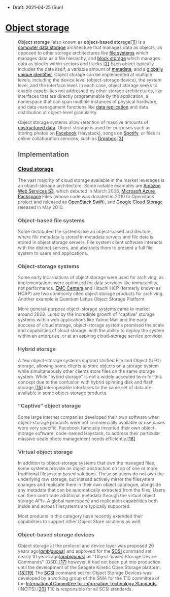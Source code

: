 * Draft: 2021-04-25 (Sun)

# [Object storage](https://en.wikipedia.org/wiki/Object_storage)

> **Object storage** (also known as **object-based storage**[[1\]](https://en.wikipedia.org/wiki/Object_storage#cite_note-1)) is a [computer data storage](https://en.wikipedia.org/wiki/Computer_data_storage) architecture that manages data as objects, as opposed to other storage architectures like [file systems](https://en.wikipedia.org/wiki/File_systems) which manages data as a file hierarchy, and [block storage](https://en.wikipedia.org/wiki/Block_storage) which manages data as blocks within sectors and tracks.[[2\]](https://en.wikipedia.org/wiki/Object_storage#cite_note-2) Each object typically includes the data itself, a variable amount of [metadata](https://en.wikipedia.org/wiki/Metadata), and a [globally unique identifier](https://en.wikipedia.org/wiki/Globally_unique_identifier). Object storage can be implemented at multiple levels, including the device level (object-storage device), the system level, and the interface level. In each case, object storage seeks to enable capabilities not addressed by other storage architectures, like interfaces that are directly programmable by the application, a namespace that can span multiple instances of physical hardware, and data-management functions like [data replication](https://en.wikipedia.org/wiki/Data_replication) and data distribution at object-level granularity.
>
> Object storage systems allow retention of massive amounts of [unstructured data](https://en.wikipedia.org/wiki/Unstructured_data). Object storage is used for purposes such as storing photos on [Facebook](https://en.wikipedia.org/wiki/Facebook) (Haystack), songs on [Spotify](https://en.wikipedia.org/wiki/Spotify), or files in online collaboration services, such as [Dropbox](https://en.wikipedia.org/wiki/Dropbox_(service)).[[3\]](https://en.wikipedia.org/wiki/Object_storage#cite_note-3)



> ## Implementation
>
> ### [Cloud storage](https://en.wikipedia.org/wiki/Cloud_storage)
>
> The vast majority of cloud storage available in the market leverages is an object-storage architecture. Some notable examples are [Amazon Web Services S3](https://en.wikipedia.org/wiki/AWS_S3), which debuted in March 2006, [Microsoft Azure](https://en.wikipedia.org/wiki/Microsoft_Azure), [Rackspace](https://en.wikipedia.org/wiki/Rackspace) Files (whose code was donated in 2010 to Openstack project and released as [OpenStack Swift](https://en.wikipedia.org/wiki/OpenStack#Swift)), and [Google Cloud Storage](https://en.wikipedia.org/wiki/Google_Cloud_Storage) released in May 2010.
>
> ### Object-based file systems
>
> Some distributed file systems use an object-based architecture, where file metadata is stored in metadata servers and file data is stored in object storage servers. File system client software interacts with the distinct servers, and abstracts them to present a full file system to users and applications.
>
> ### Object-storage systems
>
> Some early incarnations of object storage were used for archiving, as implementations were optimized for data services like immutability, not performance. [EMC Centera](https://en.wikipedia.org/wiki/Content-addressable_storage) and Hitachi HCP (formerly known as HCAP) are two commonly cited object storage products for archiving. Another example is Quantum Lattus Object Storage Platform.
>
> More general-purpose object-storage systems came to market around 2008. Lured by the incredible growth of "captive" storage systems within web applications like Yahoo Mail and the early success of cloud storage, object-storage systems promised the scale and capabilities of cloud storage, with the ability to deploy the system within an enterprise, or at an aspiring cloud-storage service provider.
>
> ### Hybrid storage
>
> A few object-storage systems support Unified File and Object (UFO) storage, allowing some clients to store objects on a storage system while simultaneously other clients store files on the same storage system. While "hybrid storage" is not a widely accepted term for this concept due to the confusion with hybrid spinning disk and flash storage,[[15\]](https://en.wikipedia.org/wiki/Object_storage#cite_note-Crump-15) interoperable interfaces to the same set of data are available in some object-storage products.
>
> ### "Captive" object storage
>
> Some large Internet companies developed their own software when object-storage products were not commercially available or use cases were very specific. Facebook famously invented their own object-storage software, code-named Haystack, to address their particular massive-scale photo management needs efficiently.[[16\]](https://en.wikipedia.org/wiki/Object_storage#cite_note-haystack-16)
>
> ### Virtual object storage
>
> In addition to object-storage systems that own the managed files, some systems provide an object abstraction on top of one or more traditional filesystem based solutions. These solutions do not own the underlying raw storage, but instead actively mirror the filesystem changes and replicate them in their own object catalogue, alongside any metadata that can be automatically extracted from the files. Users can then contribute additional metadata through the virtual object storage APIs. A global namespace and replication capabilities both inside and across filesystems are typically supported.
>
> Most products in this category have recently extended their capabilities to support other Object Store solutions as well.
>
> ### Object-based storage devices
>
> Object storage at the protocol and device layer was proposed 20 years ago[*[ambiguous](https://en.wikipedia.org/wiki/Wikipedia:Please_clarify)*] and approved for the [SCSI](https://en.wikipedia.org/wiki/SCSI) command set nearly 10 years ago[*[ambiguous](https://en.wikipedia.org/wiki/Wikipedia:Please_clarify)*] as "Object-based Storage Device Commands" (OSD),[[17\]](https://en.wikipedia.org/wiki/Object_storage#cite_note-17) however, it had not been put into production until the development of the Seagate Kinetic Open Storage platform.[[18\]](https://en.wikipedia.org/wiki/Object_storage#cite_note-18)[[19\]](https://en.wikipedia.org/wiki/Object_storage#cite_note-19) The [SCSI](https://en.wikipedia.org/wiki/SCSI) command set for Object Storage Devices was developed by a working group of the SNIA for the T10 committee of the [International Committee for Information Technology Standards](https://en.wikipedia.org/wiki/International_Committee_for_Information_Technology_Standards) (INCITS).[[20\]](https://en.wikipedia.org/wiki/Object_storage#cite_note-20) T10 is responsible for all SCSI standards.

